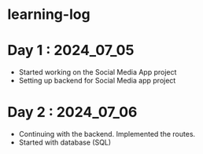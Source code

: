 # learning-log

# Day 1 : 2024_07_05 
- Started working on the Social Media App project 
- Setting up backend for Social Media app project

# Day 2 : 2024_07_06
- Continuing with the backend. Implemented the routes.
- Started with database (SQL) 
